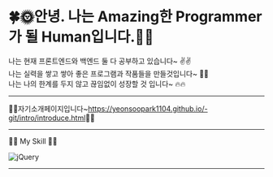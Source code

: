 # 🍀🌞안녕. 나는 Amazing한 Programmer가 될 Human입니다.🌛🍀 

나는 현재 프론트엔드와 백엔드 둘 다 공부하고 있습니다~ ✌️✌️ <br>
나는 실력을 쌓고 쌓아 좋은 프로그램과 작품들을 만들것입니다~ 💪💪 <br>
나는 나의 한계를 두지 않고 끊임없이 성장할 것 입니다~ 🔥🔥 <br>

---

🙋‍♂️자기소개페이지입니다~<https://yeonsoopark1104.github.io/-git/intro/introduce.html>🙋‍♂️

---

🧑‍🍳 My Skill 🏇🏇

![jQuery](https://img.shields.io/badge/jquery-%230769AD.svg?style=for-the-badge&logo=jquery&logoColor=white)

---

